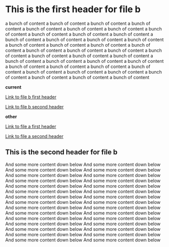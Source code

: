 # This is the first header for file b

a bunch of content
a bunch of content
a bunch of content
a bunch of content
a bunch of content
a bunch of content
a bunch of content
a bunch of content
a bunch of content
a bunch of content
a bunch of content
a bunch of content
a bunch of content
a bunch of content
a bunch of content
a bunch of content
a bunch of content
a bunch of content
a bunch of content
a bunch of content
a bunch of content
a bunch of content
a bunch of content
a bunch of content
a bunch of content
a bunch of content
a bunch of content
a bunch of content
a bunch of content
a bunch of content
a bunch of content
a bunch of content
a bunch of content
a bunch of content
a bunch of content
a bunch of content
a bunch of content
a bunch of content
a bunch of content
a bunch of content
a bunch of content

<b>current</b>

[Link to file b first header](#this-is-the-first-header-for-file-b)

[Link to file b second header](#this-is-the-second-header-for-file-b)

<b>other</b>

[Link to file a first header](./file.a.md#this-is-the-first-header-for-file-a)

[Link to file a second header](./file.a.md#this-is-the-second-header-for-file-a)

## This is the second header for file b

And some more content down below
And some more content down below
And some more content down below
And some more content down below
And some more content down below
And some more content down below
And some more content down below
And some more content down below
And some more content down below
And some more content down below
And some more content down below
And some more content down below
And some more content down below
And some more content down below
And some more content down below
And some more content down below
And some more content down below
And some more content down below
And some more content down below
And some more content down below
And some more content down below
And some more content down below
And some more content down below
And some more content down below
And some more content down below
And some more content down below
And some more content down below
And some more content down below
And some more content down below
And some more content down below
